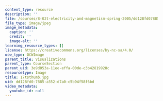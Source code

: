 ```yaml
---
content_type: resource
description: ''
file: /courses/8-02t-electricity-and-magnetism-spring-2005/dd128fd07885a352d7a0c5b94f58f6bd_17tsthumb.jpg
file_type: image/jpeg
image_metadata:
  caption: ''
  credit: ''
  image-alt: ''
learning_resource_types: []
license: https://creativecommons.org/licenses/by-nc-sa/4.0/
ocw_type: OCWImage
parent_title: Visualizations
parent_type: CourseSection
parent_uid: 3e9d053a-11ee-effa-00de-c3b42819928c
resourcetype: Image
title: 17tsthumb.jpg
uid: dd128fd0-7885-a352-d7a0-c5b94f58f6bd
video_metadata:
  youtube_id: null
---
```

